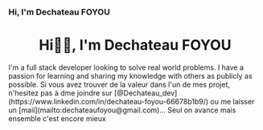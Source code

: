 ### Hi, I'm Dechateau FOYOU
<h1 align='center'>Hi👋🏽, I'm Dechateau FOYOU</h1>
I'm a full stack developer looking to solve real world problems. I have a passion for learning and sharing my knowledge with others as publicly as possible.
Si vous avez trouver de la valeur dans l'un de mes projet, n'hesitez pas à dme joindre sur [@Dechateau_dev](https://www.linkedin.com/in/dechateau-foyou-66678b1b9/) ou me laisser un [mail](mailto:dechateaufoyou@gmail.com)...
Seul on avance mais ensemble c'est encore mieux 
